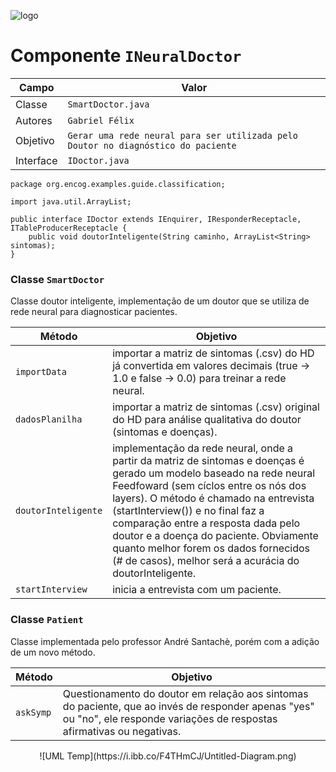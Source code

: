 ![logo](https://i.ibb.co/VBcZVYF/jujujub.jpg)
# Componente `INeuralDoctor`

Campo | Valor
----- | -----
Classe | `SmartDoctor.java`
Autores | `Gabriel Félix`
Objetivo | `Gerar uma rede neural para ser utilizada pelo Doutor no diagnóstico do paciente`
Interface | `IDoctor.java`
~~~
package org.encog.examples.guide.classification;

import java.util.ArrayList;

public interface IDoctor extends IEnquirer, IResponderReceptacle, ITableProducerReceptacle {
    public void doutorInteligente(String caminho, ArrayList<String> sintomas);
}

~~~

### Classe `SmartDoctor`
Classe doutor inteligente, implementação de um doutor que se utiliza de rede neural para diagnosticar pacientes.

Método | Objetivo
-------| --------
`importData` | importar a matriz de sintomas (.csv) do HD já convertida em valores decimais (true -> 1.0 e false -> 0.0) para treinar a rede neural.
`dadosPlanilha` | importar a  matriz de sintomas (.csv) original do HD para análise qualitativa do doutor (sintomas e doenças).
`doutorInteligente` | implementação da rede neural, onde a partir da matriz de sintomas e doenças é gerado um modelo baseado na rede neural Feedfoward (sem cíclos entre os nós dos layers). O método é chamado na entrevista (startInterview()) e no final faz a comparação entre a resposta dada pelo doutor e a doença do paciente. Obviamente quanto melhor forem os dados fornecidos (# de casos), melhor será a acurácia do doutorInteligente. 
`startInterview` | inicia a entrevista com um paciente.

### Classe `Patient`
Classe implementada pelo professor André Santachè, porém com a adição de um novo método.

Método | Objetivo
-------| --------
`askSymp` | Questionamento do doutor em relação aos sintomas do paciente, que ao invés de responder apenas "yes" ou "no", ele responde variações de respostas afirmativas ou negativas.

<center>![UML Temp](https://i.ibb.co/F4THmCJ/Untitled-Diagram.png)</center>
